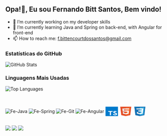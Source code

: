 ## Opa!👋, Eu sou Fernando Bitt Santos, Bem vindo!

- 🔭 I’m currently working on my developer skills
- 🌱 I’m currently learning Java and Spring on back-end, with Angular for front-end
- 📫 How to reach me: f.bittencourtdossantos@gmail.com

<section class="stats">
            <div class="stat-card">
                <h3>Estatísticas do GitHub</h3>
                <img src="https://github-readme-stats.vercel.app/api?username=FernandoBitt&hide=prs,issues&show_icons=true&theme=tokyonight" alt="GitHub Stats">
            </div>
            <div class="stat-card">
                <h3>Linguagens Mais Usadas</h3>
                <img src="https://github-readme-stats.vercel.app/api/top-langs/?username=FernandoBitt&theme=tokyonight" alt="Top Languages">
            </div>
        </section>

##
<div style="display: inline_block"><br>

  <img align="center" alt="Fe-Java" height="30" width="40" src="https://cdn.jsdelivr.net/gh/devicons/devicon@latest/icons/java/java-original.svg" />
  <img align="center" alt="Fe-Spring" height="30" width="40" src="https://cdn.jsdelivr.net/gh/devicons/devicon@latest/icons/spring/spring-original.svg" />
  <img align="center" alt="Fe-Git" height="30" width="40" src="https://cdn.jsdelivr.net/gh/devicons/devicon@latest/icons/git/git-original.svg" />  
  <img align="center" alt="Fe-Angular" height="30" width="40" src="https://cdn.jsdelivr.net/gh/devicons/devicon@latest/icons/angular/angular-original.svg" />
  <img align="center" alt="Fe-Ts" height="30" width="40" src="https://raw.githubusercontent.com/devicons/devicon/master/icons/typescript/typescript-plain.svg">
  <img align="center" alt="Fe-HTML" height="30" width="40" src="https://raw.githubusercontent.com/devicons/devicon/master/icons/html5/html5-original.svg">
  <img align="center" alt="Fe-CSS" height="30" width="40" src="https://raw.githubusercontent.com/devicons/devicon/master/icons/css3/css3-original.svg">
  
</div>
  
  ##
 
<div> 
  <a href="[https://instagram.com/rafaballerini](https://www.instagram.com/f_bits/)" target="_blank"><img src="https://img.shields.io/badge/-Instagram-%23E4405F?style=for-the-badge&logo=instagram&logoColor=white" target="_blank"></a>
  <a href = "mailto:f.bittencourtdossantos@gmail.com"><img src="https://img.shields.io/badge/-Gmail-%23333?style=for-the-badge&logo=gmail&logoColor=white" target="_blank"></a>
  <a href="[https://www.linkedin.com/in/rafaella-ballerini-45875016a](https://www.linkedin.com/in/fernando-bitt/)" target="_blank"><img src="https://img.shields.io/badge/-LinkedIn-%230077B5?style=for-the-badge&logo=linkedin&logoColor=white" target="_blank"></a> 
  
</div>




